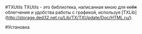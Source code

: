 #TXUtils
TXUtils - это библиотека, написанная мною для ~~себя~~ облегчения и удобства работы с графикой, используя [TXLib] (http://storage.ded32.net.ru/Lib/TX/TXUpdate/Doc/HTML.ru/).



#Установка
